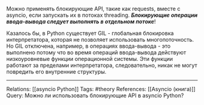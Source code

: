 Можно применять блокирующие API, такие как requests, вместе с asyncio, если запускать их в потоках threading. ***Блокирующие операции ввода-вывода следует выполнять в отдельном потоке***!

Казалось бы, в Python существует GIL - глобальная блокировка интерпретатора, которая не позволяет использовать многопоточность. Но GIL отключена, например, в операциях ввода-вывода - это выполнено потому что во время операций ввода-вывода действуют низкоуровневые функции операционной системы. Эти функции работают за пределами интерпретатора, следовательно, никак не могут повредить его внутренние структуры. 

___
Relations: [[asyncio Python]] 
Tags: #theory 
References: [[Asyncio (книга)]] 
Query: Можно ли использовать блокирующие API в asyncio Python? 